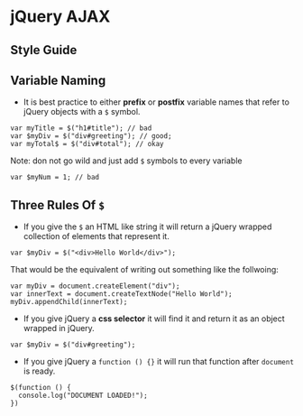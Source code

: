 # jQuery AJAX
## Style Guide


## Variable Naming

* It is best practice to either **prefix** or **postfix** variable names that refer to jQuery objects with a `$` symbol.

```
var myTitle = $("h1#title"); // bad
var $myDiv = $("div#greeting"); // good;
var myTotal$ = $("div#total"); // okay
```

Note: don not go wild and just add `$` symbols to every variable

```
var $myNum = 1; // bad
```

## Three Rules Of `$`

* If you give the `$` an HTML like string it will return a jQuery wrapped collection of elements that represent it.

```
var $myDiv = $("<div>Hello World</div>");
```

That would be the equivalent of writing out something like the follwoing:

```
var myDiv = document.createElement("div");
var innerText = document.createTextNode("Hello World");
myDiv.appendChild(innerText);
```
* If you give jQuery a **css selector** it will find it and return it as an object wrapped in jQuery.

```
var $myDiv = $("div#greeting");
```

* If you give jQuery a `function () {}` it will run that function after `document` is ready.

```
$(function () {
  console.log("DOCUMENT LOADED!");
})
```














